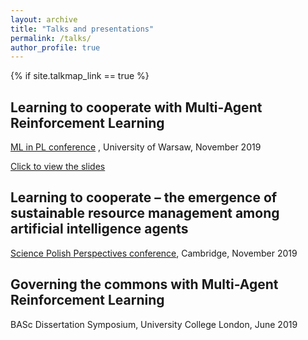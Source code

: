 ```yaml
---
layout: archive
title: "Talks and presentations"
permalink: /talks/
author_profile: true
---
```


{% if site.talkmap_link == true %}


## Learning to cooperate with Multi-Agent Reinforcement Learning
[ML in PL conference](https://conference.mlinpl.org/) , University of Warsaw, November 2019

[Click to view the slides](https://macwiatrak.github.io/files/talk_ml_in_pl_2019_maciej_wiatrak.pdf)

<!-- <embed src="https://macwiatrak.github.io/files/talk_ml_in_pl_2019_maciej_wiatrak.pdf" width="650" height="1800" type='presentation/pdf'> -->

## Learning to cooperate – the emergence of sustainable resource management among artificial intelligence agents
[Science Polish Perspectives conference](https://poloniumfoundation.org/sppcam2019), Cambridge, November 2019

## Governing the commons with Multi-Agent Reinforcement Learning
BASc Dissertation Symposium, University College London, June 2019

